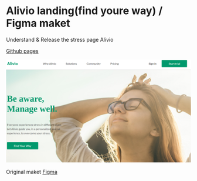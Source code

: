 # Alivio landing(find youre way) / Figma maket #

Understand & Release the stress page Alivio

[Github pages](https://dmitryelis.github.io/pages/DZ11_Alivio/index.html)

![screenshot](imgs/screenshot_alivio.png)

Original maket [Figma](https://www.figma.com/file/ZRT1lTxs8KQtlbvl33dMRb/alivio-landing-page-for-figma?node-id=0%3A1&t=USaHItizcsAtZbMy-0)